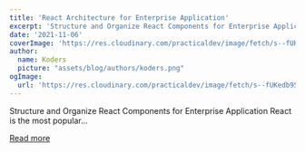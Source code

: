 ```yaml
---
title: 'React Architecture for Enterprise Application'
excerpt: 'Structure and Organize React Components for Enterprise Application  React is the most popular...'
date: '2021-11-06'
coverImage: 'https://res.cloudinary.com/practicaldev/image/fetch/s--fUKedb95--/c_imagga_scale,f_auto,fl_progressive,h_420,q_auto,w_1000/https://dev-to-uploads.s3.amazonaws.com/uploads/articles/bt2hyi92343wdhmqh8r7.png'
author:
  name: Koders
  picture: "assets/blog/authors/koders.png"
ogImage:
  url: 'https://res.cloudinary.com/practicaldev/image/fetch/s--fUKedb95--/c_imagga_scale,f_auto,fl_progressive,h_420,q_auto,w_1000/https://dev-to-uploads.s3.amazonaws.com/uploads/articles/bt2hyi92343wdhmqh8r7.png'
---
```


Structure and Organize React Components for Enterprise Application  React is the most popular...

[Read more](https://dev.to/nilanth/react-architecture-for-enterprise-application-3pnh)
